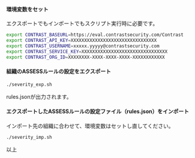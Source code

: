 #### 環境変数をセット
エクスポートでもインポートでもスクリプト実行時に必要です。
```bash
export CONTRAST_BASEURL=https://eval.contrastsecurity.com/Contrast
export CONTRAST_API_KEY=XXXXXXXXXXXXXXXXXXXXXXXXXXXXXXXX
export CONTRAST_USERNAME=xxxxx.yyyyy@contrastsecurity.com
export CONTRAST_SERVICE_KEY=XXXXXXXXXXXXXXXXXXXXXXXXXXXXXXXX
export CONTRAST_ORG_ID=XXXXXXXX-XXXX-XXXX-XXXX-XXXXXXXXXXXX
```

#### 組織のASSESSルールの設定をエクスポート
```bash
./severity_exp.sh
```
rules.jsonが出力されます。

#### エクスポートしたASSESSルールの設定ファイル（rules.json）をインポート
インポート先の組織に合わせて、環境変数はセットし直してください。
```bash
./severity_imp.sh
```

以上
